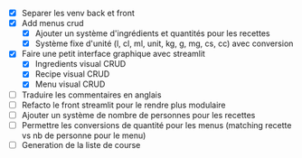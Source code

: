 - [x] Separer les venv back et front
- [x] Add menus crud
  - [x] Ajouter un système d'ingrédients et quantités pour les recettes
  - [x] Système fixe d'unité (l, cl, ml, unit, kg, g, mg, cs, cc) avec conversion
- [x] Faire une petit interface graphique avec streamlit
  - [x] Ingredients visual CRUD
  - [x] Recipe visual CRUD
  - [x] Menu visual CRUD
- [ ] Traduire les commentaires en anglais
- [ ] Refacto le front streamlit pour le rendre plus modulaire
- [ ] Ajouter un système de nombre de personnes pour les recettes
- [ ] Permettre les conversions de quantité pour les menus (matching recette vs nb de personne pour le menu)
- [ ] Generation de la liste de course